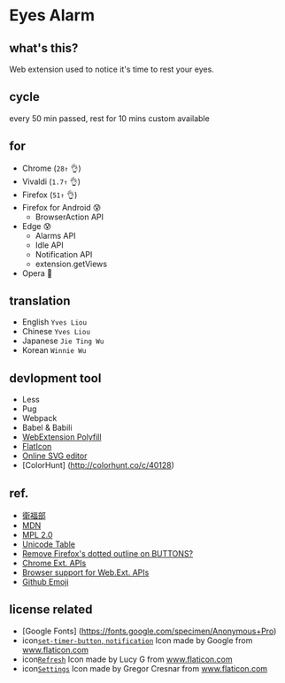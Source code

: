 # Eyes Alarm
## what's this?

Web extension used to notice it's time to rest your eyes.

## cycle

every 50 min passed, rest for 10 mins
custom available

## for

- Chrome (`28↑` :ok_hand:) 
- Vivaldi (`1.7↑` :ok_hand:)
- Firefox (`51↑` :ok_hand:)
- Firefox for Android :cold_sweat:
  * BrowserAction API
- Edge :cold_sweat:
  * Alarms API
  * Idle API
  * Notification API
  * extension.getViews
- Opera :japanese_goblin:

## translation

- English `Yves Liou`
- Chinese `Yves Liou`
- Japanese `Jie Ting Wu`
- Korean `Winnie Wu`

## devlopment tool
- Less
- Pug
- Webpack
- Babel & Babili
- [WebExtension Polyfill](https://github.com/mozilla/webextension-polyfill)
- [FlatIcon](http://www.flaticon.com/)
- [Online SVG editor](https://github.com/SVG-Edit/svgedit)
- [ColorHunt] (http://colorhunt.co/c/40128)

## ref.

- [衛福部](http://tinyurl.com/jxhgxt6)
- [MDN](https://developer.mozilla.org/zh-TW/)
- [MPL 2.0](https://www.openfoundry.org/tw/legal-column-list/8681-the-brief-comparison-of-mpl-11-and-mpl-20)
- [Unicode Table](https://unicode-table.com/en/)
- [Remove Firefox's dotted outline on BUTTONS?](http://stackoverflow.com/questions/71074/how-to-remove-firefoxs-dotted-outline-on-buttons-as-well-as-links)
- [Chrome Ext. APIs](https://developer.chrome.com/extensions/api_index)
- [Browser support for Web.Ext. APIs](https://developer.mozilla.org/en-US/Add-ons/WebExtensions/Browser_support_for_JavaScript_APIs)
- [Github Emoji](https://gist.github.com/rxaviers/7360908)

## license related

- [Google Fonts] (https://fonts.google.com/specimen/Anonymous+Pro)
- icon[`set-timer-button`, `notification`](http://www.flaticon.com/free-icon/set-timer-button_61017) Icon made by Google from www.flaticon.com 
- icon[`Refresh`](http://www.flaticon.com/free-icon/refresh_118799) Icon made by Lucy G from www.flaticon.com 
- icon[`Settings`](http://www.flaticon.com/free-icon/settings_126472) Icon made by Gregor Cresnar from www.flaticon.com